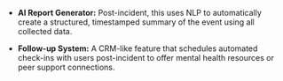 - **AI Report Generator:** Post-incident, this uses NLP to automatically create a structured, timestamped summary of the event using all collected data.
    

    
- **Follow-up System:** A CRM-like feature that schedules automated check-ins with users post-incident to offer mental health resources or peer support connections.